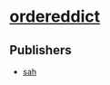 # [ordereddict](https://pypi.org/project/ordereddict)



## Publishers
- [sah](https://pypi.org/user/sah)

